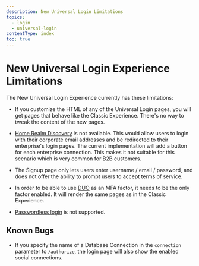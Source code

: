 ```yaml
---
description: New Universal Login Limitations
topics:
  - login
  - universal-login
contentType: index
toc: true
---
```

# New Universal Login Experience Limitations

The New Universal Login Experience currently has these limitations:

- If you customize the HTML of any of the Universal Login pages, you will get pages that behave like the Classic Experience. There's no way to tweak the content of the new pages.

- [Home Realm Discovery](/libraries/lock/v11/selecting-the-connection-for-multiple-logins) is not available. This would allow users to login with their corporate email addresses and be redirected to their enterprise's login pages. The current implementation will add a button for each enterprise connection. This makes it not suitable for this scenario which is very common for B2B customers.

- The Signup page only lets users enter username / email / password, and does not offer the ability to prompt users to accept terms of service.

- In order to be able to use [DUO](/multifactor-authentication/factors/duo) as an MFA factor, it needs to be the only factor enabled. It will render the same pages as in the Classic Experience.

- [Passwordless login](https://auth0.com/docs/connections/passwordless) is not supported.

## Known Bugs

- If you specify the name of a Database Connection in the `connection` parameter to  `/authorize`, the login page will also show the enabled social connections.

